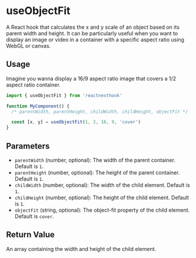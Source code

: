 # useObjectFit

A React hook that calculates the x and y scale of an object based on its parent width and height. It can be particularly useful when you want to display an image or video in a container with a specific aspect ratio using WebGL or canvas.

## Usage

Imagine you wanna display a 16/9 aspect ratio image that covers a 1/2 aspect ratio container.

```jsx
import { useObjectFit } from 'reactnexthook'

function MyComponent() {
  /* parentWidth, parentHeight, childWidth, childHeight, objectFit */

  const [x, y] = useObjectFit(1, 2, 16, 9, 'cover')
}
```

## Parameters

- `parentWidth` (number, optional): The width of the parent container. Default is `1`.
- `parentHeight` (number, optional): The height of the parent container. Default is `1`.
- `childWidth` (number, optional): The width of the child element. Default is `1`.
- `childHeight` (number, optional): The height of the child element. Default is `1`.
- `objectFit` (string, optional): The object-fit property of the child element. Default is `cover`.

## Return Value

An array containing the width and height of the child element.

